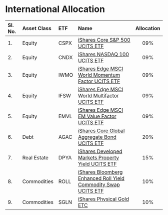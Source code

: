 # International Allocation

| **Sl. No.** | **Asset Class** | **ETF** | **Name**                                                                                                                                                                                                 | **Allocation** |
|:------------|:----------------|:--------|:---------------------------------------------------------------------------------------------------------------------------------------------------------------------------------------------------------|:--------------:|
| 1.          | Equity          | CSPX    | [iShares Core S&P 500 UCITS ETF](https://www.ishares.com/uk/individual/en/products/253743/ishares-sp-500-b-ucits-etf-acc-fund)                                                                           |       09%      |
| 2.          | Equity          | CNDX    | [iShares NASDAQ 100 UCITS ETF](https://www.ishares.com/uk/individual/en/products/253741/ishares-nasdaq-100-ucits-etf)                                                                                    |       09%      |
| 3.          | Equity          | IWMO    | [iShares Edge MSCI World Momentum Factor UCITS ETF](https://www.ishares.com/uk/individual/en/products/270051/ishares-msci-world-momentum-factor-ucits-etf)                                               |       09%      |
| 4.          | Equity          | IFSW    | [iShares Edge MSCI World Multifactor UCITS ETF](https://www.ishares.com/uk/individual/en/products/277246/ishares-factorselect-msci-world-ucits-etf)                                                      |       09%      |
| 5.          | Equity          | EMVL    | [iShares Edge MSCI EM Value Factor UCITS ETF](https://www.ishares.com/uk/individual/en/products/297452/ishares-edge-msci-em-value-factor-ucits-etf-usd-acc-fund)                                         |       09%      |
| 6.          | Debt            | AGAC    | [iShares Core Global Aggregate Bond UCITS ETF](https://www.ishares.com/uk/individual/en/products/337224/ishares-core-global-aggregate-bond-ucits-etf)                                                    |       20%      |
| 7.          | Real Estate     | DPYA    | [iShares Developed Markets Property Yield UCITS ETF](https://www.ishares.com/uk/individual/en/products/297188/ishares-developed-markets-property-yield-ucits-etf)                                        |       15%      |
| 8.          | Commodities     | ROLL    | [iShares Bloomberg Enhanced Roll Yield Commodity Swap UCITS ETF](https://www.ishares.com/uk/individual/en/products/298008/ishares-bloomberg-roll-select-commodity-swap-ucits-etf-usd-acc-fund)           |       10%      |
| 9.          | Commodities     | SGLN    | [iShares Physical Gold ETC](https://www.ishares.com/uk/individual/en/products/258441/ishares-physical-gold-etc-fund)                                                                                     |       10%      |
